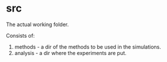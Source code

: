 # src

The actual working folder.

Consists of:
1. methods - a dir of the methods to be used in the simulations.
2. analysis - a dir where the experiments are put.